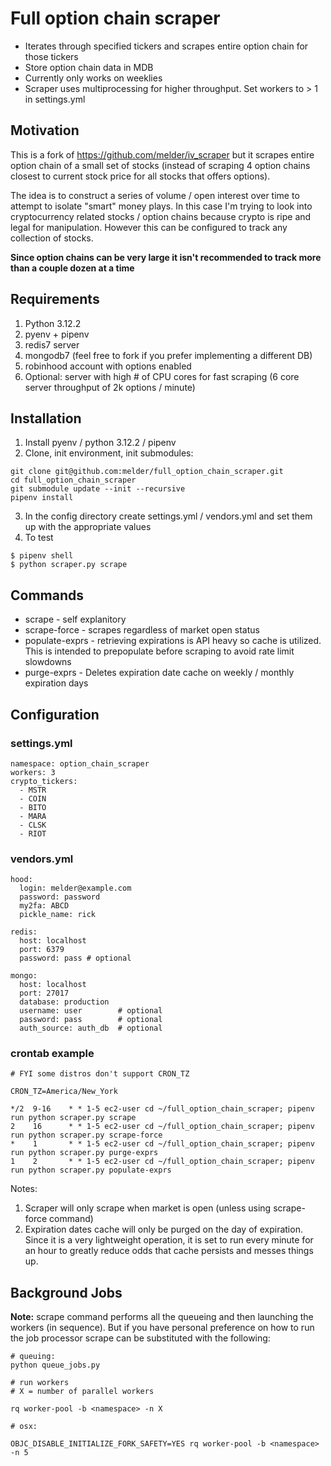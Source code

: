 # Full option chain scraper

* Iterates through specified tickers and scrapes entire option chain for those tickers
* Store option chain data in MDB
* Currently only works on weeklies
* Scraper uses multiprocessing for higher throughput. Set workers to > 1 in settings.yml

## Motivation

This is a fork of https://github.com/melder/iv_scraper but it scrapes entire option chain of a small set of stocks (instead of scraping 4 option chains closest to current stock price for all stocks that offers options).

The idea is to construct a series of volume / open interest over time to attempt to isolate "smart" money plays. In this case I'm trying to look into cryptocurrency related stocks / option chains because crypto is ripe and legal for manipulation. However this can be configured to track any collection of stocks.

**Since option chains can be very large it isn't recommended to track more than a couple dozen at a time**

## Requirements

1. Python 3.12.2
2. pyenv + pipenv
3. redis7 server
4. mongodb7 (feel free to fork if you prefer implementing a different DB)
5. robinhood account with options enabled
6. Optional: server with high # of CPU cores for fast scraping (6 core server throughput of 2k options / minute)


## Installation

1. Install pyenv / python 3.12.2 / pipenv
2. Clone, init environment, init submodules:

```
git clone git@github.com:melder/full_option_chain_scraper.git
cd full_option_chain_scraper
git submodule update --init --recursive
pipenv install
```

3. In the config directory create settings.yml / vendors.yml and set them up with the appropriate values
4. To test

```
$ pipenv shell
$ python scraper.py scrape
```

## Commands

* scrape - self explanitory
* scrape-force - scrapes regardless of market open status
* populate-exprs - retrieving expirations is API heavy so cache is utilized. This is intended to prepopulate before scraping to avoid rate limit slowdowns
* purge-exprs - Deletes expiration date cache on weekly / monthly expiration days

## Configuration

### settings.yml

```
namespace: option_chain_scraper
workers: 3
crypto_tickers:
  - MSTR
  - COIN
  - BITO
  - MARA
  - CLSK
  - RIOT
```

### vendors.yml

```
hood:
  login: melder@example.com
  password: password
  my2fa: ABCD
  pickle_name: rick

redis:
  host: localhost
  port: 6379
  password: pass # optional

mongo:
  host: localhost
  port: 27017
  database: production
  username: user        # optional
  password: pass        # optional
  auth_source: auth_db  # optional
```

### crontab example

```
# FYI some distros don't support CRON_TZ

CRON_TZ=America/New_York

*/2  9-16    * * 1-5 ec2-user cd ~/full_option_chain_scraper; pipenv run python scraper.py scrape
2    16      * * 1-5 ec2-user cd ~/full_option_chain_scraper; pipenv run python scraper.py scrape-force
*    1       * * 1-5 ec2-user cd ~/full_option_chain_scraper; pipenv run python scraper.py purge-exprs
1    2       * * 1-5 ec2-user cd ~/full_option_chain_scraper; pipenv run python scraper.py populate-exprs
```

Notes:

1. Scraper will only scrape when market is open (unless using scrape-force command)
2. Expiration dates cache will only be purged on the day of expiration. Since it is a very lightweight operation, it is set to run every minute for an hour to greatly reduce odds that cache persists and messes things up.

## Background Jobs

**Note:** scrape command performs all the queueing and then launching the workers (in sequence). But if you have personal preference on how to run the job processor scrape can be substituted with the following:

```
# queuing: 
python queue_jobs.py

# run workers
# X = number of parallel workers

rq worker-pool -b <namespace> -n X

# osx:

OBJC_DISABLE_INITIALIZE_FORK_SAFETY=YES rq worker-pool -b <namespace> -n 5
```
